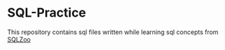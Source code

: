 # SQL-Practice
This repository contains sql files written while learning sql concepts from [SQLZoo](https://napier.sqlzoo.net/wiki/SQL_Tutorial)
